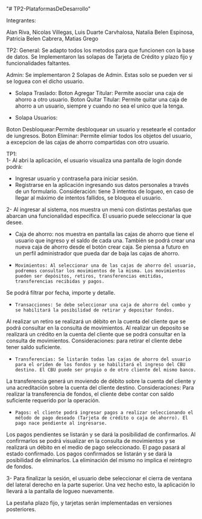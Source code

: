 "# TP2-PlataformasDeDesarrollo"

Integrantes:

Alan Riva, Nicolas Villegas, Luis Duarte Carvhalosa, Natalia Belen Espinosa, Patricia Belen Cabrera, Matias Grego

TP2:
General:
Se adapto todos los metodos para que funcionen con la base de datos.
Se Implementaron las solapas de Tarjeta de Crédito y plazo fijo y funcionalidades faltantes.

Admin:
Se implementaron 2 Solapas de Admin. Estas solo se pueden ver si se loguea con el dicho usuario.
-	Solapa Traslado:
Boton Agregar Titular: Permite asociar una caja de ahorro a otro usuario.
Boton Quitar Titular: Permite quitar una caja de ahorro a un usuario, siempre y cuando no sea el unico que la tenga.

-	Solapa Usuarios:

Boton Desbloquear:Permite desbloquear un usuario y resetearle el contador de iungresos.
Boton Eliminar: Permite elimiar todos los objetos del usuario, a excepcion de las cajas de ahorro compartidas con otro usuario.


TP1:   
1- Al abri la aplicación, el usuario visualiza una pantalla de login donde podrá:
-	Ingresar usuario y contraseña para iniciar sesión.
-   Registrarse en la aplicación ingresando sus datos personales a través de un formulario.
Consideración: tiene 3 intentos de logueo, en caso de llegar al máximo de intentos fallidos, se bloquea el usuario.

2- Al ingresar al sistema, nos muestra un menú con distintas pestañas que abarcan una funcionalidad específica. El usuario puede seleccionar la que desee.
-	Caja de ahorro: nos muestra en pantalla las cajas de ahorro que tiene el usuario que ingreso y el saldo de cada una. También se podrá crear una nueva caja de ahorro desde el botón crear caja.
Se piensa a futuro en un perfil administrador que pueda dar de baja las cajas de ahorro.
-     Movimientos: Al seleccionar una de las cajas de ahorro del usuario, podremos consultar los movimientos de la misma. Los movimientos pueden ser depósitos, retiros, transferencias emitidas, transferencias recibidas y pagos.
Se podrá filtrar por fecha, importe y detalle.
-     Transacciones: Se debe seleccionar una caja de ahorro del combo y se habilitará la posibilidad de retirar y depositar fondos.
Al realizar un retiro se realizará un débito en la cuenta del cliente que se podrá consultar en la consulta de movimientos.
Al realizar un deposito se realizará un crédito en la cuenta del cliente que se podrá consultar en la consulta de movimientos.
Consideraciones: para retirar el cliente debe tener saldo suficiente.
-     Transferencias: Se listarán todas las cajas de ahorro del usuario para el oriden de los fondos y se habilitará el ingreso del CBU destino. El CBU puede ser propio o de otro cliente del mismo banco.
La transferencia generá un moviendo de débito sobre la cuenta del cliente y una acreditación sobre la cuenta del cliente destino.
Consideraciones: Para realizar la transferencia de fondos, el cliente debe contar con saldo suficiente requerido por la operación.
-     Pagos: el cliente podrá ingresar pagos a realizar seleccionando el método de pago deseado (Tarjeta de crédito o caja de ahorro). El pago nace pendiente al ingresarse.
Los pagos pendientes se listarán y se dará la posibilidad de confirmarlos. Al confirmarlos se podrá visualizar en la consulta de movimientos y se realizará un débito en el medio de pago seleccionado. El pago pasará al estado confirmado.
Los pagos confirmados se listarán y se dará la posibilidad de eliminarlos. La eliminación del mismo no implica el reintegro de fondos.

3- Para finalizar la sesión, el usuario debe seleccionar el cierra de ventana del lateral derecho en la parte superior. Una vez hecho esto, la aplicación lo llevará a la pantalla de logueo nuevamente.

La pestaña plazo fijo, y tarjetas serán implementadas en versiones posteriores.
